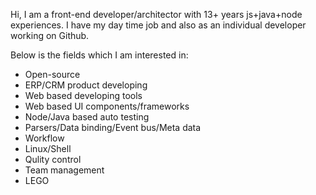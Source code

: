 Hi, I am a front-end developer/architector with 13+ years js+java+node experiences. I have my day time job and also as an individual developer working on Github.

Below is the fields which I am interested in:

+ Open-source
+ ERP/CRM product developing
+ Web based developing tools
+ Web based UI components/frameworks
+ Node/Java based auto testing
+ Parsers/Data binding/Event bus/Meta data
+ Workflow
+ Linux/Shell
+ Qulity control
+ Team management
+ LEGO
